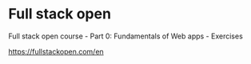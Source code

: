 # Full stack open

Full stack open course - Part 0: Fundamentals of Web apps - Exercises

https://fullstackopen.com/en
